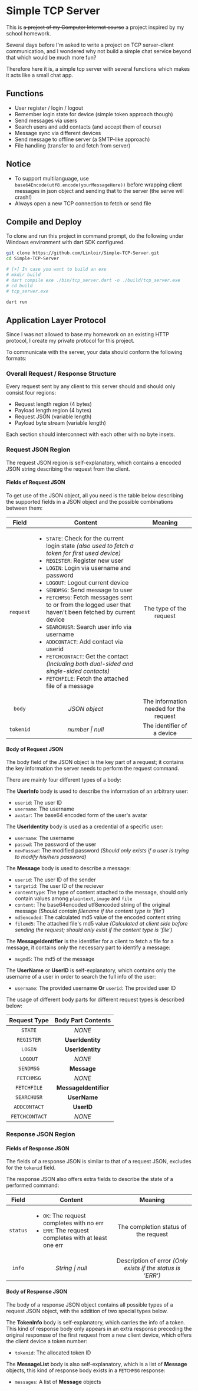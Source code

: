 # Simple TCP Server

This is ~~a project of my Computer Internet course~~ a project inspired by my school homework.

Several days before I'm asked to write a project on TCP server-client communication, and I wondered why not build a simple chat service beyond that which would be much more fun?

Therefore here it is, a simple tcp server with several functions which makes it acts like a small chat app.

## Functions

- User register / login / logout
- Remember login state for device (simple token approach though)
- Send messages via users
- Search users and add contacts (and accept them of course)
- Message sync via different devices
- Send message to offline server (a SMTP-like approach)
- File handling (transfer to and fetch from server)

## Notice

- To support multilanguage, use `base64Encode(utf8.encode(yourMessageHere))` before wrapping client messages in json object and sending that to the server (the serve will crash!)
- Always open a new TCP connection to fetch or send file

## Compile and Deploy

To clone and run this project in command prompt, do the following under Windows environment with dart SDK configured.

```bash
git clone https://github.com/Linloir/Simple-TCP-Server.git
cd Simple-TCP-Server

# [+] In case you want to build an exe
# mkdir build
# dart compile exe ./bin/tcp_server.dart -o ./build/tcp_server.exe
# cd build
# tcp_server.exe

dart run
```

## Application Layer Protocol

Since I was not allowed to base my homework on an existing HTTP protocol, I create my private protocol for this project.

To communicate with the server, your data should conform the following formats:

### Overall Request / Response Structure

Every request sent by any client to this server should and should only consist four regions:

- Request length region (4 bytes)
- Payload length region (4 bytes)
- Request JSON (variable length)
- Payload byte stream (variable length)

Each section should interconnect with each other with no byte insets.

### Request JSON Region

The request JSON region is self-explanatory, which contains a encoded JSON string describing the request from the client.

#### Fields of Request JSON

To get use of the JSON object, all you need is the table below describing the supported fields in a JSON object and the possible combinations between them:

| Field | Content | Meaning |
|:-----:|:-------:|:-------:|
| `request` | <ul style="text-align:left"><li>`STATE`: Check for the current login state *(also used to fetch a token for first used device)*</li><li>`REGISTER`: Register new user</li><li>`LOGIN`: Login via username and password</li><li>`LOGOUT`: Logout current device</li><li>`SENDMSG`: Send message to user</li><li>`FETCHMSG`: Fetch messages sent to or from the logged user that haven't been fetched by current device</li><li>`SEARCHUSR`: Search user info via username</li><li>`ADDCONTACT`: Add contact via userid</li><li>`FETCHCONTACT`: Get the contact *(Including both dual-sided and single-sided contacts)*</li><li>`FETCHFILE`: Fetch the attached file of a message</li></ul> | The type of the request |
| `body` | *JSON object* | The information needed for the request |
| `tokenid` | *number \| null* | The identifier of a device |

#### Body of Request JSON

The body field of the JSON object is the key part of a request; it contains the key information the server needs to perform the request command.

There are mainly four different types of a body:

The **UserInfo** body is used to describe the information of an arbitrary user:

- `userid`: The user ID
- `username`: The username
- `avatar`: The base64 encoded form of the user's avatar

The **UserIdentity** body is used as a credential of a specific user:

- `username`: The username
- `passwd`: The password of the user
- `newPasswd`: The modified password *(Should only exists if a user is trying to modify his/hers password)*

The **Message** body is used to describe a message:

- `userid`: The user ID of the sender
- `targetid`: The user ID of the reciever
- `contenttype`: The type of content attached to the message, should only contain values among `plaintext`, `image` and `file`
- `content`: The base64encoded utf8encoded string of the original message *(Should contain filename if the content type is 'file')*
- `md5encoded`: The calculated md5 value of the encoded content string
- `filemd5`: The attached file's md5 value *(Calculated at client side before sending the request; should only exist if the content type is 'file')*

The **MessageIdentifier** is the identifier for a client to fetch a file for a message, it contains only the necessary part to identify a message:

- `msgmd5`: The md5 of the message

The **UserName** or **UserID** is self-explanatory, which contains only the username of a user in order to search the full info of the user:

- `username`: The provided username **Or** `userid`: The provided user ID

The usage of different body parts for different request types is described below:

| Request Type | Body Part Contents |
|:------------:|:------------------:|
|`STATE`| *NONE* |
|`REGISTER`| **UserIdentity** |
|`LOGIN`| **UserIdentity** |
|`LOGOUT`| *NONE* |
|`SENDMSG`| **Message** |
|`FETCHMSG`| *NONE* |
|`FETCHFILE`| **MessageIdentifier** |
|`SEARCHUSR`| **UserName** |
|`ADDCONTACT`| **UserID** |
|`FETCHCONTACT`| *NONE* |

### Response JSON Region

#### Fields of Response JSON

The fields of a response JSON is similar to that of a request JSON, excludes for the `tokenid` field.

The response JSON also offers extra fields to describe the state of a performed command:

| Field | Content | Meaning |
|:-----:|:-------:|:-------:|
|`status`|<ul style="text-align:left"><li>`OK`: The request completes with no err</li><li>`ERR`: The request completes with at least one err</li></ul>| The completion status of the request |
|`info`| *String \| null* | Description of error *(Only exists if the status is 'ERR')* |

#### Body of Response JSON

The body of a response JSON object contains all possible types of a request JSON object, with the addition of two special types below.

The **TokenInfo** body is self-explanatory, which carries the info of a token. This kind of response body only appears in an extra response preceding the original responsse of the first request from a new client device, which offers the client device a token number:

- `tokenid`: The allocated token ID

The **MessageList** body is also self-explanatory, which is a list of **Message** objects, this kind of response body exists in a `FETCHMSG` response:

- `messages`: A list of **Message** objects
